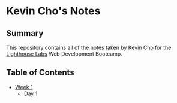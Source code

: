 # Kevin Cho's Notes
## Summary

This repository contains all of the notes taken by [Kevin Cho](https://github.com/kcho15) for the [Lighthouse Labs](https://www.lighthouselabs.ca/) Web Development Bootcamp. 

## Table of Contents
* [Week 1](/Week_1)
  * [Day 1](/Week_1/Day_1)
